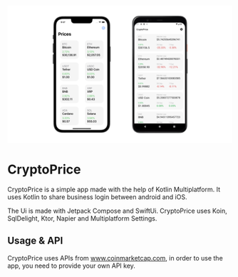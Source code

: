 ![alt text](https://github.com/5hahryar/CryptoPrice/blob/master/ScreenShot.png?raw=true)

# CryptoPrice
CryptoPrice is a simple app made with the help of Kotlin Multiplatform.
It uses Kotlin to share business login between android and iOS. 

The Ui is made with Jetpack Compose and SwiftUi.
CryptoPrice uses Koin, SqlDelight, Ktor, Napier and Multiplatform Settings.

## Usage & API
CryptoPrice uses APIs from www.coinmarketcap.com, in order to use the app, you need to provide your own API key.
